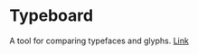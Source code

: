 # Typeboard
A tool for comparing typefaces and glyphs.
[Link](https://abattenb.github.io/typeboard/)